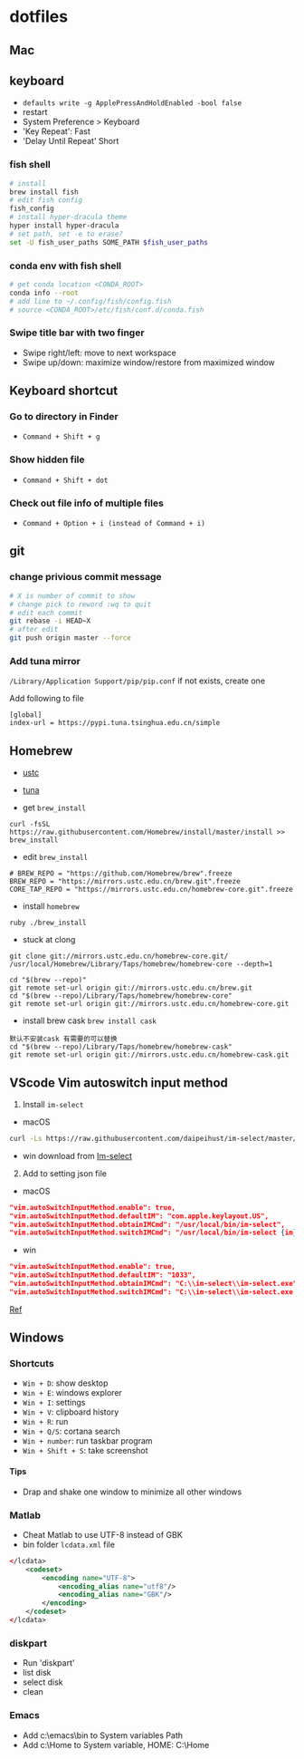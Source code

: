 # dotfiles

## Mac

## keyboard
- `defaults write -g ApplePressAndHoldEnabled -bool false`
- restart
- System Preference > Keyboard
- 'Key Repeat': Fast
- 'Delay Until Repeat' Short

### fish shell
```bash
# install
brew install fish
# edit fish config
fish_config
# install hyper-dracula theme
hyper install hyper-dracula
# set path, set -e to erase?
set -U fish_user_paths SOME_PATH $fish_user_paths
```

### conda env with fish shell
```bash
# get conda location <CONDA_ROOT>
conda info --root
# add line to ~/.config/fish/config.fish
# source <CONDA_ROOT>/etc/fish/conf.d/conda.fish
```

### Swipe title bar with two finger
- Swipe right/left: move to next workspace
- Swipe up/down: maximize window/restore from maximized window

## Keyboard shortcut

### Go to directory in Finder
- `Command + Shift + g`

### Show hidden file
- `Command + Shift + dot`

### Check out file info of multiple files
- `Command + Option + i (instead of Command + i)`


## git

### change privious commit message
```bash
# X is number of commit to show
# change pick to reword :wq to quit
# edit each commit
git rebase -i HEAD~X
# after edit
git push origin master --force
```

### Add tuna mirror
`/Library/Application Support/pip/pip.conf` if not exists, create one

Add following to file
```
[global]
index-url = https://pypi.tuna.tsinghua.edu.cn/simple
```
## Homebrew

- [ustc](http://mirrors.ustc.edu.cn/)
- [tuna](https://mirrors.tuna.tsinghua.edu.cn/)

- get `brew_install`
```
curl -fsSL https://raw.githubusercontent.com/Homebrew/install/master/install >> brew_install
```

- edit `brew_install`
```
# BREW_REPO = "https://github.com/Homebrew/brew".freeze
BREW_REPO = "https://mirrors.ustc.edu.cn/brew.git".freeze
CORE_TAP_REPO = "https://mirrors.ustc.edu.cn/homebrew-core.git".freeze
```

- install `homebrew`
```
ruby ./brew_install
```

- stuck at clong
```
git clone git://mirrors.ustc.edu.cn/homebrew-core.git/ /usr/local/Homebrew/Library/Taps/homebrew/homebrew-core --depth=1

cd "$(brew --repo)"
git remote set-url origin git://mirrors.ustc.edu.cn/brew.git
cd "$(brew --repo)/Library/Taps/homebrew/homebrew-core"
git remote set-url origin git://mirrors.ustc.edu.cn/homebrew-core.git
```

- install brew cask `brew install cask`
```
默认不安装cask 有需要的可以替换
cd "$(brew --repo)/Library/Taps/homebrew/homebrew-cask"
git remote set-url origin git://mirrors.ustc.edu.cn/homebrew-cask.git
```

## VScode Vim autoswitch input method

1. Install `im-select`
- macOS
```bash
curl -Ls https://raw.githubusercontent.com/daipeihust/im-select/master/install_mac.sh | sh
```
- win download from [Im-select](https://github.com/daipeihust/im-select)

2. Add to setting json file
- macOS

```json
"vim.autoSwitchInputMethod.enable": true,
"vim.autoSwitchInputMethod.defaultIM": "com.apple.keylayout.US",
"vim.autoSwitchInputMethod.obtainIMCmd": "/usr/local/bin/im-select",
"vim.autoSwitchInputMethod.switchIMCmd": "/usr/local/bin/im-select {im}"
```

- win
```json
"vim.autoSwitchInputMethod.enable": true,
"vim.autoSwitchInputMethod.defaultIM": "1033",
"vim.autoSwitchInputMethod.obtainIMCmd": "C:\\im-select\\im-select.exe", 
"vim.autoSwitchInputMethod.switchIMCmd": "C:\\im-select\\im-select.exe {im}"
```
[Ref](https://github.com/VSCodeVim/Vim#input-method)

## Windows

### Shortcuts

- `Win + D`: show desktop
- `Win + E`: windows explorer
- `Win + I`: settings
- `Win + V`: clipboard history
- `Win + R`: run
- `Win + Q/S`: cortana search
- `Win + number`: run taskbar program
- `Win + Shift + S`: take screenshot

#### Tips

- Drap and shake one window to minimize all other windows

### Matlab
- Cheat Matlab to use UTF-8 instead of GBK
- bin folder `lcdata.xml` file

```xml
</lcdata>
    <codeset>
        <encoding name="UTF-8">  
            <encoding_alias name="utf8"/>  
            <encoding_alias name="GBK"/>  
        </encoding>
    </codeset>
</lcdata>
```

### diskpart
- Run 'diskpart'
- list disk
- select disk
- clean

### Emacs
- Add c:\emacs\bin to System variables Path
- Add c:\Home to System variable, HOME: C:\Home
